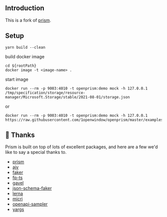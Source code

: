 ## Introduction

This is a fork of [prism](https://github.com/stoplightio/prism).

## Setup

```
yarn build --clean
```

build docker image

```
cd ${rootPath}
docker image -t <image-name> .
```

start image

```
docker run --rm -p 9003:4010 -t openprism:demo mock -h 127.0.0.1 /tmp/specification/storage/resource-manager/Microsoft.Storage/stable/2021-08-01/storage.json
```

or

```
docker run --rm -p 9003:4010 -t openprism:demo mock -h 127.0.0.1 https://raw.githubusercontent.com/1openwindow/openprism/master/examples/petstore.oas2.yaml
```

## 🎉 Thanks

Prism is built on top of lots of excellent packages, and here are a few we'd like to say a special thanks to.

- [prism](https://github.com/stoplightio/prism)
- [ajv](https://www.npmjs.com/package/ajv)
- [faker](https://www.npmjs.com/package/faker)
- [fp-ts](https://www.npmjs.com/package/fp-ts)
- [gavel](https://www.npmjs.com/package/gavel)
- [json-schema-faker](https://www.npmjs.com/package/json-schema-faker)
- [lerna](https://www.npmjs.com/package/lerna)
- [micri](https://www.npmjs.com/package/micri)
- [openapi-sampler](https://www.npmjs.com/package/openapi-sampler)
- [yargs](https://www.npmjs.com/package/yargs)
